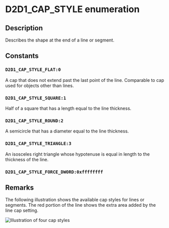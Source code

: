 # D2D1_CAP_STYLE enumeration

## Description

Describes the shape at the end of a line or segment.

## Constants

### `D2D1_CAP_STYLE_FLAT:0`

A cap that does not extend past the last point of the line. Comparable to cap used for objects other than lines.

### `D2D1_CAP_STYLE_SQUARE:1`

Half of a square that has a length equal to the line thickness.

### `D2D1_CAP_STYLE_ROUND:2`

A semicircle that has a diameter equal to the line thickness.

### `D2D1_CAP_STYLE_TRIANGLE:3`

An isosceles right triangle whose hypotenuse is equal in length to the thickness of the line.

### `D2D1_CAP_STYLE_FORCE_DWORD:0xffffffff`

## Remarks

The following illustration shows the available cap styles for lines or segments. The red portion of the line shows the extra area added by the line cap setting.

![Illustration of four cap styles](https://learn.microsoft.com/windows/win32/api/d2d1/images/linecaps.png)